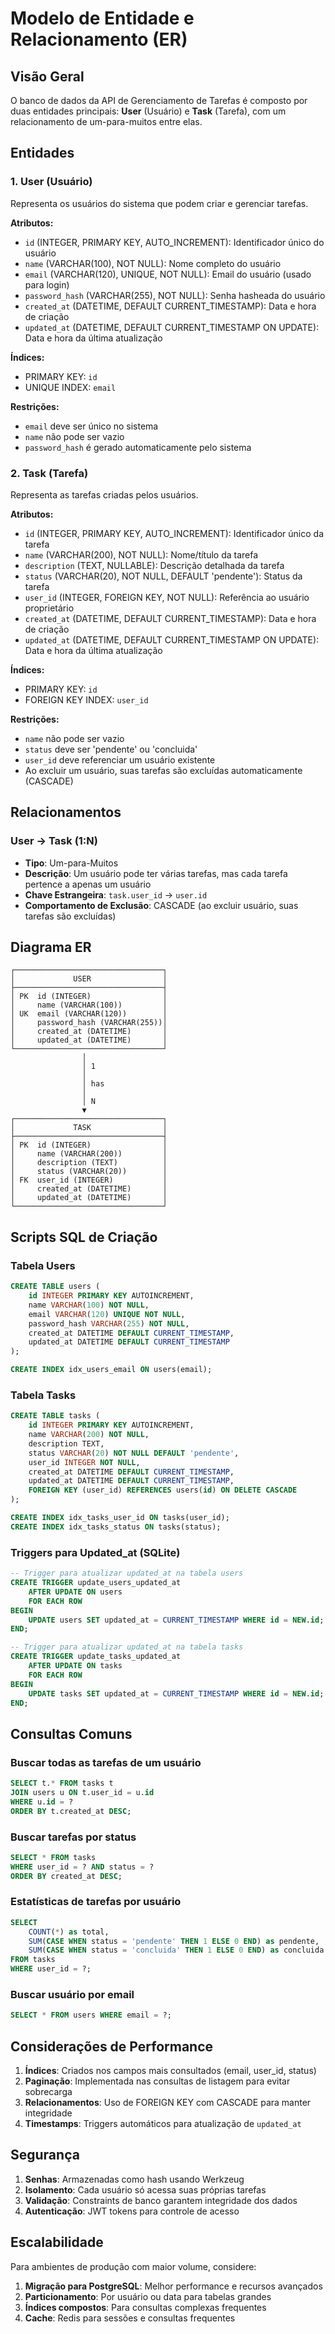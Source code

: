 # Modelo de Entidade e Relacionamento (ER)

## Visão Geral

O banco de dados da API de Gerenciamento de Tarefas é composto por duas entidades principais: **User** (Usuário) e **Task** (Tarefa), com um relacionamento de um-para-muitos entre elas.

## Entidades

### 1. User (Usuário)

Representa os usuários do sistema que podem criar e gerenciar tarefas.

**Atributos:**
- `id` (INTEGER, PRIMARY KEY, AUTO_INCREMENT): Identificador único do usuário
- `name` (VARCHAR(100), NOT NULL): Nome completo do usuário
- `email` (VARCHAR(120), UNIQUE, NOT NULL): Email do usuário (usado para login)
- `password_hash` (VARCHAR(255), NOT NULL): Senha hasheada do usuário
- `created_at` (DATETIME, DEFAULT CURRENT_TIMESTAMP): Data e hora de criação
- `updated_at` (DATETIME, DEFAULT CURRENT_TIMESTAMP ON UPDATE): Data e hora da última atualização

**Índices:**
- PRIMARY KEY: `id`
- UNIQUE INDEX: `email`

**Restrições:**
- `email` deve ser único no sistema
- `name` não pode ser vazio
- `password_hash` é gerado automaticamente pelo sistema

### 2. Task (Tarefa)

Representa as tarefas criadas pelos usuários.

**Atributos:**
- `id` (INTEGER, PRIMARY KEY, AUTO_INCREMENT): Identificador único da tarefa
- `name` (VARCHAR(200), NOT NULL): Nome/título da tarefa
- `description` (TEXT, NULLABLE): Descrição detalhada da tarefa
- `status` (VARCHAR(20), NOT NULL, DEFAULT 'pendente'): Status da tarefa
- `user_id` (INTEGER, FOREIGN KEY, NOT NULL): Referência ao usuário proprietário
- `created_at` (DATETIME, DEFAULT CURRENT_TIMESTAMP): Data e hora de criação
- `updated_at` (DATETIME, DEFAULT CURRENT_TIMESTAMP ON UPDATE): Data e hora da última atualização

**Índices:**
- PRIMARY KEY: `id`
- FOREIGN KEY INDEX: `user_id`

**Restrições:**
- `name` não pode ser vazio
- `status` deve ser 'pendente' ou 'concluida'
- `user_id` deve referenciar um usuário existente
- Ao excluir um usuário, suas tarefas são excluídas automaticamente (CASCADE)

## Relacionamentos

### User → Task (1:N)

- **Tipo**: Um-para-Muitos
- **Descrição**: Um usuário pode ter várias tarefas, mas cada tarefa pertence a apenas um usuário
- **Chave Estrangeira**: `task.user_id` → `user.id`
- **Comportamento de Exclusão**: CASCADE (ao excluir usuário, suas tarefas são excluídas)

## Diagrama ER

```
┌─────────────────────────────────┐
│             USER                │
├─────────────────────────────────┤
│ PK  id (INTEGER)                │
│     name (VARCHAR(100))         │
│ UK  email (VARCHAR(120))        │
│     password_hash (VARCHAR(255))│
│     created_at (DATETIME)       │
│     updated_at (DATETIME)       │
└─────────────────────────────────┘
                │
                │ 1
                │
                │ has
                │
                │ N
                ▼
┌─────────────────────────────────┐
│             TASK                │
├─────────────────────────────────┤
│ PK  id (INTEGER)                │
│     name (VARCHAR(200))         │
│     description (TEXT)          │
│     status (VARCHAR(20))        │
│ FK  user_id (INTEGER)           │
│     created_at (DATETIME)       │
│     updated_at (DATETIME)       │
└─────────────────────────────────┘
```

## Scripts SQL de Criação

### Tabela Users

```sql
CREATE TABLE users (
    id INTEGER PRIMARY KEY AUTOINCREMENT,
    name VARCHAR(100) NOT NULL,
    email VARCHAR(120) UNIQUE NOT NULL,
    password_hash VARCHAR(255) NOT NULL,
    created_at DATETIME DEFAULT CURRENT_TIMESTAMP,
    updated_at DATETIME DEFAULT CURRENT_TIMESTAMP
);

CREATE INDEX idx_users_email ON users(email);
```

### Tabela Tasks

```sql
CREATE TABLE tasks (
    id INTEGER PRIMARY KEY AUTOINCREMENT,
    name VARCHAR(200) NOT NULL,
    description TEXT,
    status VARCHAR(20) NOT NULL DEFAULT 'pendente',
    user_id INTEGER NOT NULL,
    created_at DATETIME DEFAULT CURRENT_TIMESTAMP,
    updated_at DATETIME DEFAULT CURRENT_TIMESTAMP,
    FOREIGN KEY (user_id) REFERENCES users(id) ON DELETE CASCADE
);

CREATE INDEX idx_tasks_user_id ON tasks(user_id);
CREATE INDEX idx_tasks_status ON tasks(status);
```

### Triggers para Updated_at (SQLite)

```sql
-- Trigger para atualizar updated_at na tabela users
CREATE TRIGGER update_users_updated_at 
    AFTER UPDATE ON users
    FOR EACH ROW
BEGIN
    UPDATE users SET updated_at = CURRENT_TIMESTAMP WHERE id = NEW.id;
END;

-- Trigger para atualizar updated_at na tabela tasks
CREATE TRIGGER update_tasks_updated_at 
    AFTER UPDATE ON tasks
    FOR EACH ROW
BEGIN
    UPDATE tasks SET updated_at = CURRENT_TIMESTAMP WHERE id = NEW.id;
END;
```

## Consultas Comuns

### Buscar todas as tarefas de um usuário

```sql
SELECT t.* FROM tasks t
JOIN users u ON t.user_id = u.id
WHERE u.id = ?
ORDER BY t.created_at DESC;
```

### Buscar tarefas por status

```sql
SELECT * FROM tasks
WHERE user_id = ? AND status = ?
ORDER BY created_at DESC;
```

### Estatísticas de tarefas por usuário

```sql
SELECT 
    COUNT(*) as total,
    SUM(CASE WHEN status = 'pendente' THEN 1 ELSE 0 END) as pendente,
    SUM(CASE WHEN status = 'concluida' THEN 1 ELSE 0 END) as concluida
FROM tasks
WHERE user_id = ?;
```

### Buscar usuário por email

```sql
SELECT * FROM users WHERE email = ?;
```

## Considerações de Performance

1. **Índices**: Criados nos campos mais consultados (email, user_id, status)
2. **Paginação**: Implementada nas consultas de listagem para evitar sobrecarga
3. **Relacionamentos**: Uso de FOREIGN KEY com CASCADE para manter integridade
4. **Timestamps**: Triggers automáticos para atualização de `updated_at`

## Segurança

1. **Senhas**: Armazenadas como hash usando Werkzeug
2. **Isolamento**: Cada usuário só acessa suas próprias tarefas
3. **Validação**: Constraints de banco garantem integridade dos dados
4. **Autenticação**: JWT tokens para controle de acesso

## Escalabilidade

Para ambientes de produção com maior volume, considere:

1. **Migração para PostgreSQL**: Melhor performance e recursos avançados
2. **Particionamento**: Por usuário ou data para tabelas grandes
3. **Índices compostos**: Para consultas complexas frequentes
4. **Cache**: Redis para sessões e consultas frequentes

